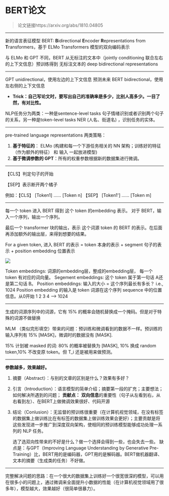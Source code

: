 # BERT论文

>  论文链接https://arxiv.org/abs/1810.04805

---

新的语言表征模型 BERT: **B**idirectional **E**ncoder **R**epresentations from **T**ransformers，基于 ELMo Transformers 模型的双向编码表示

与 ELMo 和 GPT 不同，BERT 从无标注的文本中（jointly conditioning 联合左右的上下文信息）预训练得到 无标注文本的 deep bidirectional representations

---

GPT unidirectional，使用左边的上下文信息 预测未来
BERT bidirectional，使用左右侧的上下文信息

- **Trick：自己写论文时，要写出自己的准确率是多少，比别人高多少。一目了然，有对比性。**

NLP任务分为两类：一种是sentence-level tasks 句子情绪识别或者识别两个句子的关系，另一种是token-level tasks NER (人名、街道名) ，识别任务的实体。

---

pre-trained language representations 两类策略：

1. **基于特征的**： ELMo (构建和每一个下游任务相关的 NN 架构；训练好的特征（作为额外的特征） 和 输入 一起放进模型)
2. **基于微调参数的 GPT**：所有的权重参数根据新的数据集进行微调。

---

【CLS】判定句子的开始

【SEP】表示断开两个橘子

例如：【CLS】 [Token1] …… [Token n] 【SEP】 [Token1'] …… [Token m]

---

每一个 token 进入 BERT 得到 这个 token 的embedding 表示。
对于 BERT，输入一个序列，输出一个序列。

最后一个 transformer 块的输出，表示 这个词源 token 的 BERT 的表示。在后面再添加额外的输出层，来得到想要的结果。

For a given token, 进入 BERT 的表示 = token 本身的表示 + segment 句子的表示 + position embedding 位置表示

![](https://leng-mypic.oss-cn-beijing.aliyuncs.com/mac-img/20220516204410.png)

Token embeddings:  词源的embedding层，整成的embedding层， 每一个 token 有对应的词向量。
Segement embeddings: 这个 token 属于第一句话 A还是第二句话 B。
Position embeddings: 输入的大小 = 这个序列最长有多长？ i.e., 1024 
Position embedding 的输入是 token 词源在这个序列 sequence 中的位置信息。从0开始 1 2 3 4 --> 1024

---

生成的词源序列中的词源，它有 15% 的概率会随机替换成一个掩码。但是对于特殊的词源不做替换 

MLM （类似完形填空）带来的问题：预训练和微调看到的数据不一样。预训练的输入序列有 15% [MASK]，微调时的数据没有 [MASK].

15% 计划被 masked 的词: 80% 的概率被替换为 [MASK], 10% 换成 random token,10% 不改变原 token。但 T_i 还是被用来做预测。

---

**参数越多，效果越好。**

1. 摘要（Abstract）：与别的文章的区别是什么？效果有多好？

2. 引言（Introduction）：语言模型的简单介绍；摘要第一段的扩充；主要想法；如何解决所遇到的问题；
   **贡献点：** **双向信息**的重要性（句子从左看到右，从右看到左）、在BERT上做微调效果很好、代码开源

3. 结论（Conlusion）：无监督的预训练很重要（在计算机视觉领域，在没有标签的数据集上做训练比在有标签的数据集上做训练效果会更好）；主要贡献是将这些发现进一步推广到深度双向架构，使相同的预训练模型能够成功处理一系列的 NLP 任务。

   选了选双向性带来的不好是什么？做一个选择会得到一些，也会失去一些。
   缺点是：与GPT（Improving Language Understanding by Generative Pre-Training）比，BERT用的是编码器，GPT用的是解码器。BERT做机器翻译、文本的摘要（生成类的任务）不好做。

---

完整解决问题的思路：在一个很大的数据集上训练好一个很宽很深的模型，可以用在很多小的问题上，通过微调来全面提升小数据的性能（在计算机视觉领域用了很多年），模型越大，效果越好（很简单很暴力）。